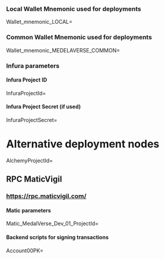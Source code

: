 ### Local Wallet Mnemonic used for deployments
Wallet_mnemonic_LOCAL=

###  Common Wallet Mnemonic used for deployments
Wallet_mnemonic_MEDELAVERSE_COMMON=

###  Infura parameters
#### Infura Project ID
InfuraProjectId=
#### Infura Project Secret (if used)
InfuraProjectSecret=

# Alternative deployment nodes
AlchemyProjectId=

## RPC MaticVigil
### https://rpc.maticvigil.com/
#### Matic parameters
Matic_MedalVerse_Dev_01_ProjectId=

#### Backend scripts for signing transactions
Account00PK=
